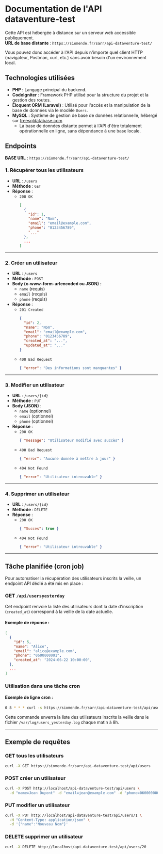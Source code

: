 # Documentation de l'API dataventure-test

Cette API est hébergée à distance sur un serveur web accessible publiquement.  
**URL de base distante** : `https://siomende.fr/sarr/api-dataventure-test/`

Vous pouvez donc accéder à l'API depuis n'importe quel client HTTP (navigateur, Postman, curl, etc.) sans avoir besoin d'un environnement local.

## Technologies utilisées

- **PHP** : Langage principal du backend.
- **CodeIgniter** : Framework PHP utilisé pour la structure du projet et la gestion des routes.
- **Eloquent ORM (Laravel)** : Utilisé pour l'accès et la manipulation de la base de données via le modèle `Users`.
- **MySQL** : Système de gestion de base de données relationnelle, hébergé sur [freesqldatabase.com](https://www.freesqldatabase.com/).
  - La base de données distante permet à l'API d'être totalement opérationnelle en ligne, sans dépendance à une base locale.

## Endpoints

**BASE URL** : `https://siomende.fr/sarr/api-dataventure-test/`


### 1. Récupérer tous les utilisateurs

- **URL** : `/users`
- **Méthode** : `GET`
- **Réponse** :  
  - `200 OK`  
    ```json
    [
      {
        "id": 1,
        "name": "Nom",
        "email": "email@example.com",
        "phone": "0123456789",
        "..."
      },
      ...
    ]
    ```

---

### 2. Créer un utilisateur

- **URL** : `/users`
- **Méthode** : `POST`
- **Body (x-www-form-urlencoded ou JSON)** :
  - `name` (requis)
  - `email` (requis)
  - `phone` (requis)
- **Réponse** :
  - `201 Created`  
    ```json
    {
      "id": 2,
      "name": "Nom",
      "email": "email@example.com",
      "phone": "0123456789",
      "created_at": "...",
      "updated_at": "..."
    }
    ```
  - `400 Bad Request`  
    ```json
    { "error": "Des informations sont manquantes" }
    ```

---

### 3. Modifier un utilisateur

- **URL** : `/users/{id}`
- **Méthode** : `PUT`
- **Body (JSON)** :
  - `name` (optionnel)
  - `email` (optionnel)
  - `phone` (optionnel)
- **Réponse** :
  - `200 OK`  
    ```json
    { "message": "Utilisateur modifié avec succès" }
    ```
  - `400 Bad Request`  
    ```json
    { "error": "Aucune donnée à mettre à jour" }
    ```
  - `404 Not Found`  
    ```json
    { "error": "Utilisateur introuvable" }
    ```

---

### 4. Supprimer un utilisateur

- **URL** : `/users/{id}`
- **Méthode** : `DELETE`
- **Réponse** :
  - `200 OK`  
    ```json
    { "Succes": true }
    ```
  - `404 Not Found`  
    ```json
    { "error": "Utilisateur introuvable" }
    ```

---

## Tâche planifiée (cron job)

Pour automatiser la récupération des utilisateurs inscrits la veille, un endpoint API dédié a été mis en place :

### GET `/api/usersyesterday`

Cet endpoint renvoie la liste des utilisateurs dont la date d'inscription (`created_at`) correspond à la veille de la date actuelle.

#### Exemple de réponse :
```json
[
  {
    "id": 5,
    "name": "Alice",
    "email": "alice@example.com",
    "phone": "0600000001",
    "created_at": "2024-06-22 10:00:00",
  },
  ...
]
```

### Utilisation dans une tâche cron

#### Exemple de ligne cron :
```bash
0 8 * * * curl -s https://siomende.fr/sarr/api-dataventure-test/api/users/yesterday >> /var/log/users_yesterday.log
```
Cette commande enverra la liste des utilisateurs inscrits la veille dans le fichier `/var/log/users_yesterday.log` chaque matin à 8h.

---

## Exemple de requêtes

### GET tous les utilisateurs

```bash
curl -X GET https://siomende.fr/sarr/api-dataventure-test/api/users
```

### POST créer un utilisateur

```bash
curl -X POST http://localhost/api-dataventure-test/api/users \
  -d "name=Jean Dupont" -d "email=jean@example.com" -d "phone=0600000000"
```

### PUT modifier un utilisateur

```bash
curl -X PUT http://localhost/api-dataventure-test/api/users/1 \
  -H "Content-Type: application/json" \
  -d '{"name":"Nouveau Nom"}'
```

### DELETE supprimer un utilisateur

```bash
curl -X DELETE http://localhost/api-dataventure-test/api/users/20
```
